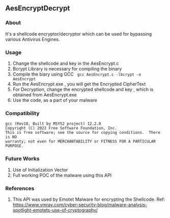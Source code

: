 ## AesEncryptDecrypt

### About
It's a shellcode encryptor/decryptor which can be used for bypassing various Antivirus Engines.

### Usage

1. Change the shellcode and key in the AesEncrypt.c
2. Bcrypt Library is necessary for compiling the binary
3. Compile the biary using GCC
``` gcc AesEncrypt.c -lbcrypt -o AesEncrypt```
4. Run the AesEncrypt.exe , you will get the Encrypted CipherText
5. For Decryption, change the encrypted shellcode and key , which is obtained from AesEncrypt.exe
6. Use the code, as a part of your malware

### Compatibility
```
gcc (Rev10, Built by MSYS2 project) 12.2.0
Copyright (C) 2022 Free Software Foundation, Inc.
This is free software; see the source for copying conditions.  There is NO
warranty; not even for MERCHANTABILITY or FITNESS FOR A PARTICULAR PURPOSE.
```

### Future Works

1. Use of Initialization Vector
2. Full working POC of the malware using this API

### References
1. This API was used by Emotet Malware for encrypting the Shellcode. Ref: https://www.vmray.com/cyber-security-blog/malware-analysis-spotlight-emotets-use-of-cryptography/ 
